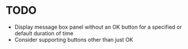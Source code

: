 # TODO

- Display message box panel without an OK button for a specified or default duration of time
- Consider supporting buttons other than just OK

